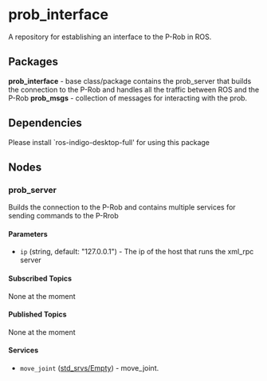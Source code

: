 # prob_interface
A repository for establishing an interface to the P-Rob in ROS.

## Packages
**prob_interface** - base class/package contains the prob_server that builds the connection to the P-Rob and handles all the traffic between ROS and the P-Rob
**prob_msgs** - collection of messages for interacting with the prob.

## Dependencies
Please install `ros-indigo-desktop-full' for using this package

## Nodes
### prob_server
Builds the connection to the P-Rob and contains multiple services for sending commands to the P-Rrob

#### Parameters
* `ip` (string, default: "127.0.0.1") - The ip of the host that runs the xml_rpc server

#### Subscribed Topics
None at the moment

#### Published Topics
None at the moment

#### Services
* `move_joint` ([std_srvs/Empty]) - move_joint.

[std_srvs/Empty]: http://docs.ros.org/indigo/api/std_srvs/html/srv/Empty.html
